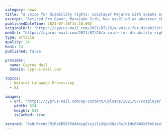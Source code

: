 ```yaml
---
category: news
title: "A voice for disability rights: Cosplayer Majarde Sith speaks out"
excerpt: "Retired Pro Gamer, Marajade Sith, has excelled at whatever she has done so far. Besides being a model and actress, the famous American Cosplayer also has a degree in Education, Art, and Biology. What many people don’t know about Marajade is that she is disabled,"
publishedDateTime: 2021-07-26T14:18:00Z
originalUrl: "https://cyprus-mail.com/2021/07/26/a-voice-for-disability-rights-cosplayer-majarde-sith-speaks-out/"
webUrl: "https://cyprus-mail.com/2021/07/26/a-voice-for-disability-rights-cosplayer-majarde-sith-speaks-out/"
type: article
quality: 24
heat: 24
published: false

provider:
  name: Cyprus Mail
  domain: cyprus-mail.com

topics:
  - Natural Language Processing
  - AI

images:
  - url: "https://cyprus-mail.com/wp-content/uploads/2021/07/cosplayer.png"
    width: 624
    height: 518
    isCached: true

secured: "8eNr0+vddJMjRz6D997VdA8eygExiyiIzGSpk3QxVSx/kIdy6XWXkBfnGimuT5cO/G2KfihOsNjIyHboXkuKRX9s8PHEaEvJp3koLH57ECSeUqy5QrrmwXo/JJozUoV3gQnWj7wIk+kR6JfcU0wktzSi83Or49msQCrENQFJylLl8/01G02OZ98x+7zVsad2sdeKb65H13xyI+/lclpGMGFf0rP4BRMIT0J5Kphgzlj8/qWBjg5kx1dmFDGc7wifjIUBqLgjxMukGlgAZ58PKButFxPw8jHZgX1hiHOgfSqnGBntdhV4yxUJ2F8nDAz+XqCrf5FBNIAQP1zlQ9Mq8iWiyzRVHtHmL1blKXs82xQ=;18QyM5MuglZ3oZSca2TN2g=="
---
```


